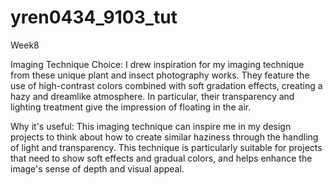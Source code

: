 # yren0434_9103_tut
Week8

Imaging Technique Choice: I drew inspiration for my imaging technique from these unique plant and insect photography works. They feature the use of high-contrast colors combined with soft gradation effects, creating a hazy and dreamlike atmosphere. In particular, their transparency and lighting treatment give the impression of floating in the air. 

Why it's useful: This imaging technique can inspire me in my design projects to think about how to create similar haziness through the handling of light and transparency. This technique is particularly suitable for projects that need to show soft effects and gradual colors, and helps enhance the image's sense of depth and visual appeal.